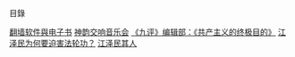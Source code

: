 
目錄

<td><a href='https://github.com/dfchunsring/wer/blob/master/epgh.md'>翻墙软件與电子书</a></td>

<td><a href='https://github.com/dfchunsring/drdr/blob/master/dic.md'>神韵交响音乐会</a></td>

<td><a href='https://github.com/dfchunsring/yue/blob/master/uty.md'>《九评》编辑部：《共产主义的终极目的》</a></td>

<td><a href='https://github.com/dfchunsring/drdr/blob/master/README.md'>江泽民为何要迫害法轮功？</a></td>

<td><a href='https://github.com/dfchunsring/wer/blob/master/jzmqr.md'>江泽民其人</a></td>

